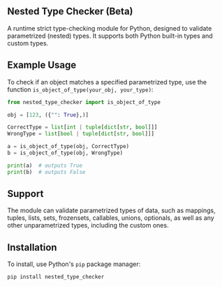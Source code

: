 ## Nested Type Checker (Beta)

A runtime strict type-checking module for Python, designed to validate parametrized (nested) types.
It supports both Python built-in types and custom types.

## Example Usage

To check if an object matches a specified parametrized type, use the function `is_object_of_type(your_obj, your_type)`:

```python
from nested_type_checker import is_object_of_type

obj = [123, ({"": True},)]

CorrectType = list[int | tuple[dict[str, bool]]]
WrongType = list[bool | tuple[dict[str, bool]]]

a = is_object_of_type(obj, CorrectType)
b = is_object_of_type(obj, WrongType)

print(a)  # outputs True
print(b)  # outputs False
```

## Support

The module can validate parametrized types of data, such as mappings, tuples, lists, sets, frozensets, callables, unions, optionals, as well as any other unparametrized types, including the custom ones.

## Installation

To install, use Python's `pip` package manager:

```sh
pip install nested_type_checker
```
